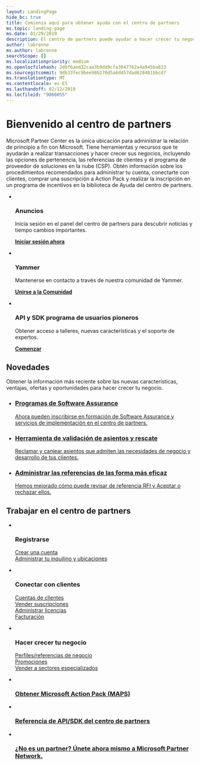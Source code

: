 ```yaml
---
layout: LandingPage
hide_bc: true
title: Comienza aquí para obtener ayuda con el centro de partners
ms.topic: landing-page
ms.date: 01/29/2019
description: El centro de partners puede ayudar a hacer crecer tu negocio en el programa de proveedor de soluciones en la nube (CSP) de Microsoft. Configurar tu cuenta, conectar con los clientes, comprar una suscripción a Action Pack y obtener más información para partners en los programas de CSP y MPN. 
author: labrenne
ms.author: labrenne
searchScope: []
ms.localizationpriority: medium
ms.openlocfilehash: 2dbf6aed32caa3b9dd9cfa3047762a4a945ba833
ms.sourcegitcommit: 9db33fec9bee98b270d5a6d457dad628481bbcd7
ms.translationtype: MT
ms.contentlocale: es-ES
ms.lasthandoff: 02/12/2019
ms.locfileid: "9066055"
---
```

# <a name="welcome-to-partner-center"></a>Bienvenido al centro de partners

Microsoft Partner Center es la única ubicación para administrar la relación de principio a fin con Microsoft. Tiene herramientas y recursos que te ayudarán a realizar transacciones y hacer crecer sus negocios, incluyendo las opciones de pertenencia, las referencias de clientes y el programa de proveedor de soluciones en la nube (CSP). Obtén información sobre los procedimientos recomendados para administrar tu cuenta, conectarte con clientes, comprar una suscripción a Action Pack y realizar la inscripción en un programa de incentivos en la biblioteca de Ayuda del centro de partners.


<ul id="products1" class="cardsF cols cols3 panelContent singlePanelContent">
    <li>
        <div class="cardSize">
            <div class="cardPadding">
                <div class="card">
                    <div class="cardImageOuter">
                        <div class="cardImage">
                            <img alt="" src="images/message-icon.png" data-linktype="external">
                        </div>
                    </div>
                    <div class="cardText">
                        <h3>Anuncios</h3>
                        <p>Inicia sesión en el panel del centro de partners para descubrir noticias y tiempo cambios importantes.</p>
                        <p><a href="https://partner.microsoft.com/pcv/announcements"><b>Iniciar sesión ahora</b></a></p>
                    </div>
                </div>
            </div>
        </div>
    </li>
    <li>
        <div class="cardSize">
            <div class="cardPadding">
                <div class="card">
                    <div class="cardImageOuter">
                        <div class="cardImage">
                            <img alt="" src="images/yammer-logo.png" data-linktype="external">
                        </div>
                    </div>
                    <div class="cardText">
                        <h3>Yammer</h3>
                        <p>Mantenerse en contacto a través de nuestra comunidad de Yammer.</p>
                        <p><a href="https://go.microsoft.com/fwlink/p/?linkid=851605"><b>Unirse a la Comunidad</b></a></p>
                    </div>
                </div>
            </div>
        </div>
    </li>  
    <li>
        <div class="cardSize">
            <div class="cardPadding">
                <div class="card">
                    <div class="cardImageOuter">
                        <div class="cardImage">
                            <img alt="" src="images/i_api.png" data-linktype="external">
                        </div>
                    </div>
                    <div class="cardText">
                        <h3>API y SDK programa de usuarios pioneros</h3>
                        <p>Obtener acceso a talleres, nuevas características y el soporte de expertos.</p>
                        <p><a href="/partner-center/develop/early-adopter-program"><b>Comenzar</b></a></p>
                    </div>
                </div>
            </div>
        </div>
    </li>    
</ul>

<h2>Novedades</h2>
<p>Obtener la información más reciente sobre las nuevas características, ventajas, ofertas y oportunidades para hacer crecer tu negocio.</p>
<ul id="products1" class="cardsZ cols cols3 panelContent singlePanelContent">
    <li>
        <div class="cardSize">
            <div class="cardPadding">
                <div class="card">
                    <div class="cardText"><a href="/partner-center/software-assurance-lp">
                        <h3>Programas de Software Assurance</h3>
                        <p>Ahora pueden inscribirse en formación de Software Assurance y servicios de implementación en el centro de partners.</p></a>
                    </div>
                </div>
            </div>
        </div>
    </li>
    <li>
        <div class="cardSize">
            <div class="cardPadding">
                <div class="card">
                    <div class="cardText"><a href="/partner-center/voucher-validation-tool">
                        <h3>Herramienta de validación de asientos y rescate</h3>
                        <p>Reclamar y canjear asientos que admiten las necesidades de negocio y desarrollo de tus clientes.</p></a>
                    </div>
                </div>
            </div>
        </div>
    </li>
    <li>
        <div class="cardSize">
            <div class="cardPadding">
                <div class="card">
                    <div class="cardText"><a href="/partner-center/responding-to-referrals#new-referrals">
                        <h3>Administrar las referencias de las forma más eficaz</h3>
                        <p>Hemos mejorado cómo puede revisar de referencia RFI y Aceptar o rechazar ellos.</p></a>
                    </div>
                </div>
            </div>
        </div>
    </li>       
</ul>


<h2>Trabajar en el centro de partners</h2>

<ul id="products1" class="cardsC cols cols3 panelContent singlePanelContent">
    <li>
        <div class="cardSize">
            <div class="cardPadding">
                <div class="card">
                    <div class="cardImageOuter">
                        <div class="cardImage bgdAccent1">
                            <img alt="" src="https://docs.microsoft.com/media/illustrations/sql-get-started-understand.svg" data-linktype="external">
                        </div>
                    </div>
                    <div class="cardText">
                        <h3>Registrarse</h3>
                        <p><a href="/partner-center/mpn-create-a-partner-center-account">Crear una cuenta</a><br /><a href="/partner-center/azure-active-directory-tenants-and-partner-center">Administrar tu inquilino y ubicaciones</a></p>
                    </div>
                </div>
            </div>
        </div>
    </li>
    <li>
        <div class="cardSize">
            <div class="cardPadding">
                <div class="card">
                    <div class="cardImageOuter">
                        <div class="cardImage bgdAccent1">
                            <img alt="" src="https://docs.microsoft.com/media/illustrations/virtualization-hperv-server-community.svg" data-linktype="external">
                        </div>
                    </div>
                    <div class="cardText">
                        <h3>Conectar con clientes</h3>
                        <p><a href="/partner-center/customer-accounts">Cuentas de clientes</a><br /><a href="/partner-center/customer-subscriptions">Vender suscripciones</a><br /><a href="/partner-center/assign-licenses-to-users">Administrar licencias</a><br /><a href="/partner-center/billing">Facturación</a></p>
                    </div>
                </div>
            </div>
        </div>
    </li>
    <li>
        <div class="cardSize">
            <div class="cardPadding">
                <div class="card">
                    <div class="cardImageOuter">
                        <div class="cardImage bgdAccent1">
                            <img alt="" src="https://docs.microsoft.com/media/illustrations/biztalk-get-started-scenarios.svg" data-linktype="external">
                        </div>
                    </div>
                    <div class="cardText">
                        <h3>Hacer crecer tu negocio</h3>
                        <p><a href="/partner-center/referrals">Perfiles/referencias de negocio</a><br /><a href="/partner-center/promotions">Promociones</a><br /><a href="/partner-center/get-special-pricing-for-offers">Vender a sectores especializados</a></p>
                    </div>
                </div>
            </div>
        </div>
    </li>
</ul>




<ul id="products2" class="cardsY cols cols3 panelContent singlePanelContent">
    <li>
        <div class="cardSize">
            <div class="cardPadding">
                <div class="card">
                    <div class="cardImageOuter">
                        <div class="cardImage bgdAccent1">
                            <img alt="" src="https://docs.microsoft.com/media/common/i_get-started.svg" data-linktype="external">
                        </div>
                    </div>
                    <div class="cardText">
                        <h3><a href="/partner-center/mpn-get-action-pack">Obtener Microsoft Action Pack (MAPS)</a></h3>
                    </div>
                </div>
            </div>
        </div>
    </li>
    <li>
        <div class="cardSize">
            <div class="cardPadding">
                <div class="card">
                    <div class="cardImageOuter">
                        <div class="cardImage bgdAccent1">
                            <img alt="" src="https://docs.microsoft.com/media/common/i_api-reference.svg" data-linktype="external">
                        </div>
                    </div>                
                    <div class="cardText">
                        <h3><a href="/partner-center/develop/">Referencia de API/SDK del centro de partners</a></h3>
                    </div>
                </div>
            </div>
        </div>
    </li>
    <li>
        <div class="cardSize">
            <div class="cardPadding">
                <div class="card">
                    <div class="cardImageOuter">
                        <div class="cardImage bgdAccent1">
                            <img alt="" src="https://docs.microsoft.com//media/common/i_benefits.svg" data-linktype="external">
                        </div>
                    </div>
                    <div class="cardText">
                        <h3><a href="https://partners.microsoft.com/PartnerProgram/simplifiedenrollment.aspx">¿No es un partner? Únete ahora mismo a Microsoft Partner Network.</a></h3>
                    </div>
                </div>
            </div>
        </div>
    </li>    
</ul>

